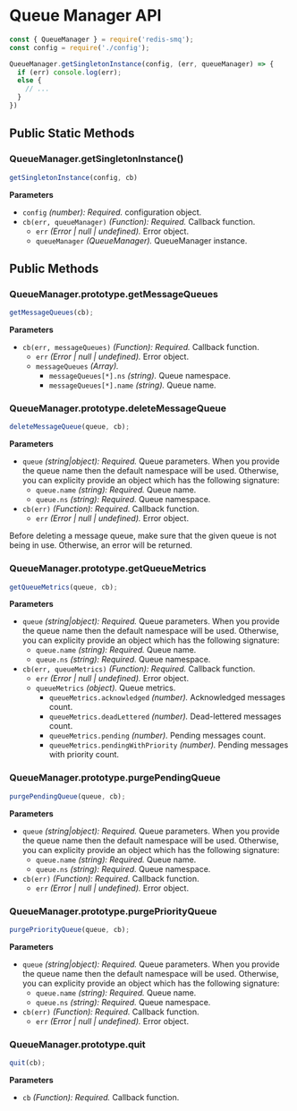 # Queue Manager API

```javascript
const { QueueManager } = require('redis-smq');
const config = require('./config');

QueueManager.getSingletonInstance(config, (err, queueManager) => {
  if (err) console.log(err);
  else {
    // ...
  }
})
```

## Public Static Methods

### QueueManager.getSingletonInstance()

```javascript
getSingletonInstance(config, cb)
```

**Parameters**
- `config` *(number): Required.* configuration object.
- `cb(err, queueManager)` *(Function): Required.* Callback function.
    - `err` *(Error | null | undefined).* Error object.
    - `queueManager` *(QueueManager).* QueueManager instance.

## Public Methods

### QueueManager.prototype.getMessageQueues

```javascript
getMessageQueues(cb);
```

**Parameters**
- `cb(err, messageQueues)` *(Function): Required.* Callback function.
  - `err` *(Error | null | undefined).* Error object.
  - `messageQueues` *(Array).*
    - `messageQueues[*].ns` *(string).* Queue namespace.
    - `messageQueues[*].name` *(string).* Queue name.

### QueueManager.prototype.deleteMessageQueue

```javascript
deleteMessageQueue(queue, cb);
```

**Parameters**
- `queue` *(string|object): Required.* Queue parameters. When you provide the queue name then the default namespace will be used.
  Otherwise, you can explicity provide an object which has the following signature:
  - `queue.name` *(string): Required.* Queue name.
  - `queue.ns` *(string): Required.* Queue namespace.
- `cb(err)` *(Function): Required.* Callback function.
  - `err` *(Error | null | undefined).* Error object.

Before deleting a message queue, make sure that the given queue is not being in use. Otherwise, an error will be returned.

### QueueManager.prototype.getQueueMetrics

```javascript
getQueueMetrics(queue, cb);
```

**Parameters**
- `queue` *(string|object): Required.* Queue parameters. When you provide the queue name then the default namespace will be used.
  Otherwise, you can explicity provide an object which has the following signature:
  - `queue.name` *(string): Required.* Queue name.
  - `queue.ns` *(string): Required.* Queue namespace.
- `cb(err, queueMetrics)` *(Function): Required.* Callback function.
  - `err` *(Error | null | undefined).* Error object.
  - `queueMetrics` *(object).* Queue metrics.
    - `queueMetrics.acknowledged` *(number).* Acknowledged messages count.
    - `queueMetrics.deadLettered` *(number).* Dead-lettered messages count.
    - `queueMetrics.pending` *(number).* Pending messages count.
    - `queueMetrics.pendingWithPriority` *(number).* Pending messages with priority count.

### QueueManager.prototype.purgePendingQueue

```javascript
purgePendingQueue(queue, cb);
```

**Parameters**
- `queue` *(string|object): Required.* Queue parameters. When you provide the queue name then the default namespace will be used. 
Otherwise, you can explicity provide an object which has the following signature:
  - `queue.name` *(string): Required.* Queue name.
  - `queue.ns` *(string): Required.* Queue namespace.
- `cb(err)` *(Function): Required.* Callback function.
    - `err` *(Error | null | undefined).* Error object.

### QueueManager.prototype.purgePriorityQueue

```javascript
purgePriorityQueue(queue, cb);
```

**Parameters**
- `queue` *(string|object): Required.* Queue parameters. When you provide the queue name then the default namespace will be used. 
Otherwise, you can explicity provide an object which has the following signature:
  - `queue.name` *(string): Required.* Queue name.
  - `queue.ns` *(string): Required.* Queue namespace.
- `cb(err)` *(Function): Required.* Callback function.
    - `err` *(Error | null | undefined).* Error object.

### QueueManager.prototype.quit

```javascript
quit(cb);
```

**Parameters**
- `cb` *(Function): Required.* Callback function.


